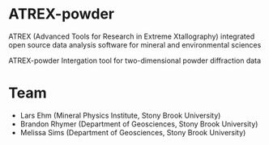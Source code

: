 # ATREX-powder

ATREX (Advanced Tools for Research in Extreme Xtallography)
integrated open source data analysis software for mineral and environmental sciences

ATREX-powder
Intergation tool for two-dimensional powder diffraction data

# Team
- Lars Ehm (Mineral Physics Institute, Stony Brook University)
- Brandon Rhymer (Department of Geosciences, Stony Brook University)
- Melissa Sims (Department of Geosciences, Stony Brook University)
